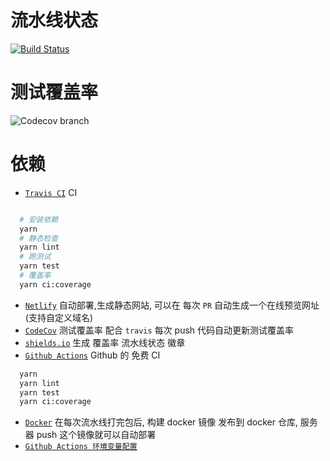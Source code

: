 
# 流水线状态

[![Build Status](https://travis-ci.org/lijinke666/react-devops-study.svg?branch=master)](https://travis-ci.org/lijinke666/react-devops-study)

# 测试覆盖率

![Codecov branch](https://img.shields.io/codecov/c/github/lijinke666/react-devops-study/master?style=flat-square)

# 依赖

- [`Travis CI`](https://travis-ci.org)  CI

```bash

  # 安装依赖
  yarn
  # 静态检查
  yarn lint
  # 跑测试
  yarn test
  # 覆盖率
  yarn ci:coverage
```

- [`Netlify`](https://www.netlify.com/) 自动部署,生成静态网站, 可以在 每次 `PR` 自动生成一个在线预览网址 (支持自定义域名)
- [`CodeCov`](https://codecov.io) 测试覆盖率 配合 `travis` 每次 push 代码自动更新测试覆盖率
- [`shields.io`](https://shields.io) 生成 覆盖率 流水线状态 徽章
- [`Github Actions`](https://github.com/lijinke666/react-devops-study/actions) Github 的 免费 CI

```bash
  yarn
  yarn lint
  yarn test
  yarn ci:coverage
```
- [`Docker`](https://cloud.docker.com) 在每次流水线打完包后, 构建 docker 镜像 发布到 docker 仓库, 服务器 push 这个镜像就可以自动部署
- [`Github Actions 环境变量配置`](https://github.com/lijinke666/react-devops-study/settings/secrets)
